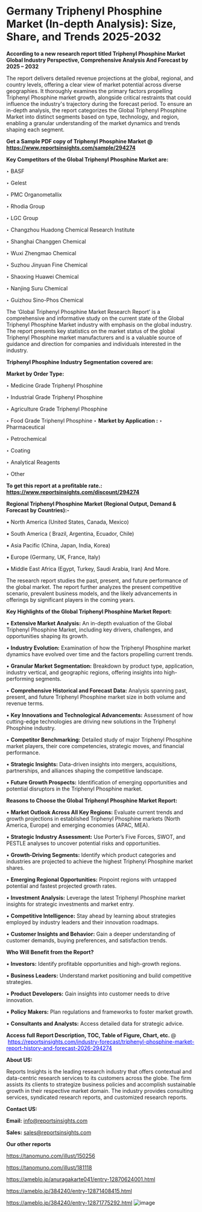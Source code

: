 # Germany Triphenyl Phosphine Market (In-depth Analysis): Size, Share, and Trends 2025-2032

<strong>According to a new research report titled Triphenyl Phosphine Market Global Industry Perspective, Comprehensive Analysis And Forecast by 2025 – 2032</strong>

The report delivers detailed revenue projections at the global, regional, and country levels, offering a clear view of market potential across diverse geographies. It thoroughly examines the primary factors propelling Triphenyl Phosphine market growth, alongside critical restraints that could influence the industry's trajectory during the forecast period. To ensure an in-depth analysis, the report categorizes the Global Triphenyl Phosphine Market into distinct segments based on type, technology, and region, enabling a granular understanding of the market dynamics and trends shaping each segment.

<strong>Get a Sample PDF copy of Triphenyl Phosphine Market </strong><strong>@<a href=https://www.reportsinsights.com/sample/294274 style=color:#0000ff;> https://www.reportsinsights.com/sample/294274</a></strong></font>

<strong>Key Competitors of the Global Triphenyl Phosphine Market are:</strong>

‣ BASF

‣ Gelest

‣ PMC Organometallix

‣ Rhodia Group

‣ LGC Group

‣ Changzhou Huadong Chemical Research Institute

‣ Shanghai Changgen Chemical

‣ Wuxi Zhengmao Chemical

‣ Suzhou Jinyuan Fine Chemical

‣ Shaoxing Huawei Chemical

‣ Nanjing Suru Chemical

‣ Guizhou Sino-Phos Chemical

The ‘Global Triphenyl Phosphine Market Research Report’ is a comprehensive and informative study on the current state of the Global Triphenyl Phosphine Market industry with emphasis on the global industry. The report presents key statistics on the market status of the global Triphenyl Phosphine market manufacturers and is a valuable source of guidance and direction for companies and individuals interested in the industry.

<strong>Triphenyl Phosphine Industry Segmentation covered are:</strong>

<strong>Market by Order Type: </strong>

‣ Medicine Grade Triphenyl Phosphine

‣ Industrial Grade Triphenyl Phosphine

‣ Agriculture Grade Triphenyl Phosphine

‣ Food Grade Triphenyl Phosphine
‣ 
<strong>Market by Application :</strong>
‣ Pharmaceutical

‣ Petrochemical

‣ Coating

‣ Analytical Reagents

‣ Other

<strong>To get this report at a profitable rate.: <a href=https://www.reportsinsights.com/discount/294274 style=color:#0000ff;>https://www.reportsinsights.com/discount/294274</a></strong></font>

<strong>Regional Triphenyl Phosphine Market (Regional Output, Demand &amp; Forecast by Countries):-</strong>

• North America (United States, Canada, Mexico)

• South America ( Brazil, Argentina, Ecuador, Chile)

• Asia Pacific (China, Japan, India, Korea)

• Europe (Germany, UK, France, Italy)

• Middle East Africa (Egypt, Turkey, Saudi Arabia, Iran) And More.

The research report studies the past, present, and future performance of the global market. The report further analyzes the present competitive scenario, prevalent business models, and the likely advancements in offerings by significant players in the coming years.

<strong>Key Highlights of the Global Triphenyl Phosphine Market Report:</strong>

• <strong>Extensive Market Analysis:</strong> An in-depth evaluation of the Global Triphenyl Phosphine Market, including key drivers, challenges, and opportunities shaping its growth.

• <strong>Industry Evolution:</strong> Examination of how the Triphenyl Phosphine market dynamics have evolved over time and the factors propelling current trends.

• <strong>Granular Market Segmentation:</strong> Breakdown by product type, application, industry vertical, and geographic regions, offering insights into high-performing segments.

• <strong>Comprehensive Historical and Forecast Data:</strong> Analysis spanning past, present, and future Triphenyl Phosphine market size in both volume and revenue terms.

• <strong>Key Innovations and Technological Advancements:</strong> Assessment of how cutting-edge technologies are driving new solutions in the Triphenyl Phosphine industry.

• <strong>Competitor Benchmarking:</strong> Detailed study of major Triphenyl Phosphine market players, their core competencies, strategic moves, and financial performance.

• <strong>Strategic Insights:</strong> Data-driven insights into mergers, acquisitions, partnerships, and alliances shaping the competitive landscape.

• <strong>Future Growth Prospects:</strong> Identification of emerging opportunities and potential disruptors in the Triphenyl Phosphine market.

<strong>Reasons to Choose the Global Triphenyl Phosphine Market Report:</strong>

• <strong>Market Outlook Across All Key Regions:</strong> Evaluate current trends and growth projections in established Triphenyl Phosphine markets (North America, Europe) and emerging economies (APAC, MEA).

• <strong>Strategic Industry Assessment:</strong> Use Porter’s Five Forces, SWOT, and PESTLE analyses to uncover potential risks and opportunities.

• <strong>Growth-Driving Segments:</strong> Identify which product categories and industries are projected to achieve the highest Triphenyl Phosphine market shares.

• <strong>Emerging Regional Opportunities:</strong> Pinpoint regions with untapped potential and fastest projected growth rates.

• <strong>Investment Analysis:</strong> Leverage the latest Triphenyl Phosphine market insights for strategic investments and market entry.

• <strong>Competitive Intelligence:</strong> Stay ahead by learning about strategies employed by industry leaders and their innovation roadmaps.

• <strong>Customer Insights and Behavior:</strong> Gain a deeper understanding of customer demands, buying preferences, and satisfaction trends.

<strong>Who Will Benefit from the Report?</strong>

• <strong>Investors:</strong> Identify profitable opportunities and high-growth regions.

• <strong>Business Leaders:</strong> Understand market positioning and build competitive strategies.

• <strong>Product Developers:</strong> Gain insights into customer needs to drive innovation.

• <strong>Policy Makers:</strong> Plan regulations and frameworks to foster market growth.

• <strong>Consultants and Analysts:</strong> Access detailed data for strategic advice.
</ul>
<strong>Access full Report Description, TOC, Table of Figure, Chart, etc. </strong>@  <a href=https://reportsinsights.com/industry-forecast/triphenyl-phosphine-market-report-history-and-forecast-2026-294274 style=color:#0000ff;>https://reportsinsights.com/industry-forecast/triphenyl-phosphine-market-report-history-and-forecast-2026-294274</a></font>

<strong><strong>About US</strong>:</strong>

Reports Insights is the leading research industry that offers contextual and data-centric research services to its customers across the globe. The firm assists its clients to strategize business policies and accomplish sustainable growth in their respective market domain. The industry provides consulting services, syndicated research reports, and customized research reports.

<strong>Contact US:</strong>

<p class=""""><b>Email:</b> <a href=mailto:info@reportsinsights.com>info@reportsinsights.com</a></p>
<p class=""""><b>Sales:</b> <a href=mailto:sales@reportsinsights.com>sales@reportsinsights.com</a></p>

<strong>Our other reports</strong>

<a href=https://tanomuno.com/illust/150256>https://tanomuno.com/illust/150256</a>

<a href=https://tanomuno.com/illust/181118>https://tanomuno.com/illust/181118</a>

<a href=https://ameblo.jp/anuragakarte041/entry-12870624001.html>https://ameblo.jp/anuragakarte041/entry-12870624001.html</a>

<a href=https://ameblo.jp/384240/entry-12871408415.html>https://ameblo.jp/384240/entry-12871408415.html</a>

<a href=https://ameblo.jp/384240/entry-12871775292.html>https://ameblo.jp/384240/entry-12871775292.html</a>
![image](https://github.com/user-attachments/assets/0c30c04c-a11b-45e7-8f2c-bd491523fe33)
